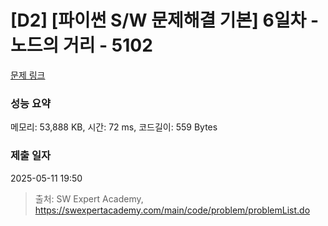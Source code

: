 # [D2] [파이썬 S/W 문제해결 기본] 6일차 - 노드의 거리 - 5102 

[문제 링크](https://swexpertacademy.com/main/code/problem/problemDetail.do?contestProbId=AWTVmxDKb1oDFAVT) 

### 성능 요약

메모리: 53,888 KB, 시간: 72 ms, 코드길이: 559 Bytes

### 제출 일자

2025-05-11 19:50



> 출처: SW Expert Academy, https://swexpertacademy.com/main/code/problem/problemList.do